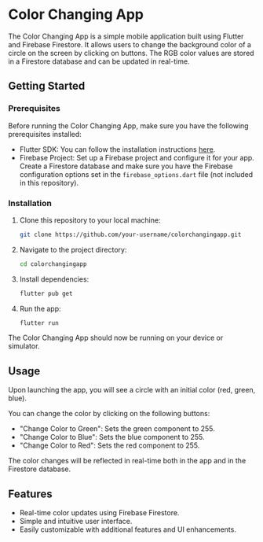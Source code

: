 

# Color Changing App

The Color Changing App is a simple mobile application built using Flutter and Firebase Firestore. It allows users to change the background color of a circle on the screen by clicking on buttons. The RGB color values are stored in a Firestore database and can be updated in real-time.



## Getting Started

### Prerequisites

Before running the Color Changing App, make sure you have the following prerequisites installed:

- Flutter SDK: You can follow the installation instructions [here](https://flutter.dev/docs/get-started/install).
- Firebase Project: Set up a Firebase project and configure it for your app. Create a Firestore database and make sure you have the Firebase configuration options set in the `firebase_options.dart` file (not included in this repository).

### Installation

1. Clone this repository to your local machine:

   ```bash
   git clone https://github.com/your-username/colorchangingapp.git

2. Navigate to the project directory:
   ```bash
   cd colorchangingapp

3. Install dependencies:
   ```bash
   flutter pub get
   
4. Run the app:
   ```bash
   flutter run
   
The Color Changing App should now be running on your device or simulator.

## Usage
Upon launching the app, you will see a circle with an initial color (red, green, blue). 

You can change the color by clicking on the following buttons:
-  "Change Color to Green": Sets the green component to 255.
-  "Change Color to Blue": Sets the blue component to 255.
-  "Change Color to Red": Sets the red component to 255.

The color changes will be reflected in real-time both in the app and in the Firestore database.

## Features
- Real-time color updates using Firebase Firestore.
- Simple and intuitive user interface.
- Easily customizable with additional features and UI enhancements.

